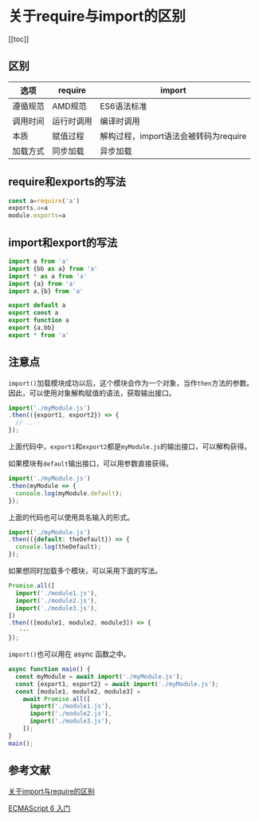 # 关于require与import的区别
[[toc]]
## 区别
选项|require|import
--|--|--
遵循规范|AMD规范|ES6语法标准
调用时间|运行时调用|编译时调用
本质|赋值过程|解构过程，import语法会被转码为require
加载方式|同步加载|异步加载

## require和exports的写法

```js
const a=require('a')
exports.a=a
module.exports=a
```
## import和export的写法
```js
import a from 'a'
import {bb as a} from 'a'
import * as a from 'a'
import {a} from 'a'
import a,{b} from 'a'

export default a
export const a
export function a
export {a,bb}
export * from 'a'
```
## 注意点

`import()`加载模块成功以后，这个模块会作为一个对象，当作`then`方法的参数。因此，可以使用对象解构赋值的语法，获取输出接口。

```javascript
import('./myModule.js')
.then(({export1, export2}) => {
  // ...·
});
```

上面代码中，`export1`和`export2`都是`myModule.js`的输出接口，可以解构获得。

如果模块有`default`输出接口，可以用参数直接获得。

```javascript
import('./myModule.js')
.then(myModule => {
  console.log(myModule.default);
});
```

上面的代码也可以使用具名输入的形式。

```javascript
import('./myModule.js')
.then(({default: theDefault}) => {
  console.log(theDefault);
});
```

如果想同时加载多个模块，可以采用下面的写法。

```javascript
Promise.all([
  import('./module1.js'),
  import('./module2.js'),
  import('./module3.js'),
])
.then(([module1, module2, module3]) => {
   ···
});
```

`import()`也可以用在 async 函数之中。

```javascript
async function main() {
  const myModule = await import('./myModule.js');
  const {export1, export2} = await import('./myModule.js');
  const [module1, module2, module3] =
    await Promise.all([
      import('./module1.js'),
      import('./module2.js'),
      import('./module3.js'),
    ]);
}
main();
```

## 参考文献
[关于import与require的区别](http://www.cnblogs.com/sunshq/p/7922182.html)

[ECMAScript 6 入门](http://es6.ruanyifeng.com/)
